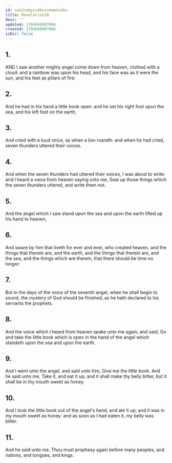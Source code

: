 ```yaml
---
id: oaa2cqdycu4bvvcmmmniekw
title: Revelation10
desc: ''
updated: 1704668887086
created: 1704668887086
isDir: false
---
```

## 1.
AND I saw another mighty angel come down from heaven, clothed with a cloud: and a rainbow was upon his head, and his face was as it were the sun, and his feet as pillars of fire:
## 2.
And he had in his hand a little book open: and he set his right foot upon the sea, and his left foot on the earth,
## 3.
And cried with a loud voice, as when a lion roareth: and when he had cried, seven thunders uttered their voices.
## 4.
And when the seven thunders had uttered their voices, I was about to write: and I heard a voice from heaven saying unto me, Seal up those things which the seven thunders uttered, and write them not.
## 5.
And the angel which I saw stand upon the sea and upon the earth lifted up his hand to heaven,
## 6.
And sware by him that liveth for ever and ever, who created heaven, and the things that therein are, and the earth, and the things that therein are, and the sea, and the things which are therein, that there should be time no longer:
## 7.
But in the days of the voice of the seventh angel, when he shall begin to sound, the mystery of God should be finished, as he hath declared to his servants the prophets.
## 8.
And the voice which I heard from heaven spake unto me again, and said, Go and take the little book which is open in the hand of the angel which standeth upon the sea and upon the earth.
## 9.
And I went unto the angel, and said unto him, Give me the little book. And he said unto me, Take it, and eat it up; and it shall make thy belly bitter, but it shall be in thy mouth sweet as honey.
## 10.
And I took the little book out of the angel's hand, and ate it up; and it was in my mouth sweet as honey: and as soon as I had eaten it, my belly was bitter.
## 11.
And he said unto me, Thou must prophesy again before many peoples, and nations, and tongues, and kings.
